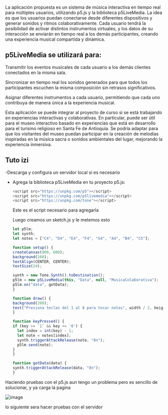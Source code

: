 La aplicación propuesta es un sistema de música interactiva en tiempo real para múltiples usuarios, utilizando p5.js y la biblioteca p5LiveMedia. La idea es que los usuarios puedan conectarse desde diferentes dispositivos y generar sonidos y ritmos colaborativamente. Cada usuario tendrá la posibilidad de activar distintos instrumentos virtuales, y los datos de su interacción se enviarán en tiempo real a los demás participantes, creando una experiencia musical compartida y dinámica.

## p5LiveMedia se utilizará para:

Transmitir los eventos musicales de cada usuario a los demás clientes conectados en la misma sala.

Sincronizar en tiempo real los sonidos generados para que todos los participantes escuchen la misma composición sin retrasos significativos.

Asignar diferentes instrumentos a cada usuario, permitiendo que cada uno contribuya de manera única a la experiencia musical.

Esta aplicación se puede integrar al proyecto de curso si se está trabajando en experiencias interactivas y colaborativas. En particular, puede ser útil para el museo interactivo basado en experiencias que está en desarrollo para el turismo religioso en Santa Fe de Antioquia. Se podría adaptar para que los visitantes del museo puedan participar en la creación de melodías inspiradas en la música sacra o sonidos ambientales del lugar, mejorando la experiencia inmersiva.

## Tuto izi

-Descarga y configura un servidor local si es necesario 
- Agrega la biblioteca p5LiveMedia en tu proyecto p5.js:

  ```js
  <script src="https://unpkg.com/p5"></script>
  <script src="https://unpkg.com/p5livemedia"></script>
  <script src="https://unpkg.com/tone"></script>
  ```
  Este es el script necesario para agregarla

  Luego creamos un sketch.js y le metemos esto

  ```js
  let p5lm;
  let synth;
  let notes = ["C4", "D4", "E4", "F4", "G4", "A4", "B4", "C5"];

  function setup() {
  createCanvas(800, 600);
  background(200);
  textAlign(CENTER, CENTER);
  textSize(24);
  
  synth = new Tone.Synth().toDestination();
  p5lm = new p5LiveMedia(this, "Data", null, "MusicaColaborativa");
  p5lm.on("data", gotData);
  }

  function draw() {
  background(200);
  text("Presiona teclas del 1 al 8 para tocar notas", width / 2, height / 2);
  }

  function keyPressed() {
  if (key >= '1' && key <= '8') {
    let index = int(key) - 1;
    let note = notes[index];
    synth.triggerAttackRelease(note, "8n");
    p5lm.send(note);
  }
  }

  function gotData(data) {
  synth.triggerAttackRelease(data, "8n");
  }
  ```
Haciendo pruebas con el p5.js aun tengo un problema pero es sencillo de solucionar, y ya carga la pagina 

![image](https://github.com/user-attachments/assets/ebc52449-ba7e-447a-9d3f-146217bad305)

lo siguiente sera hacer pruebas con el servidor
